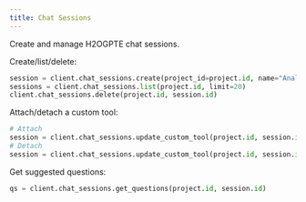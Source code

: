 ```yaml
---
title: Chat Sessions
---
```


Create and manage H2OGPTE chat sessions.

Create/list/delete:
```python
session = client.chat_sessions.create(project_id=project.id, name="Analysis")
sessions = client.chat_sessions.list(project.id, limit=20)
client.chat_sessions.delete(project.id, session.id)
```

Attach/detach a custom tool:
```python
# Attach
session = client.chat_sessions.update_custom_tool(project.id, session.id, custom_tool_id="tool-123")
# Detach
session = client.chat_sessions.update_custom_tool(project.id, session.id, custom_tool_id=None)
```

Get suggested questions:
```python
qs = client.chat_sessions.get_questions(project.id, session.id)
```

